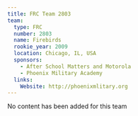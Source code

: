 ```yaml
---
title: FRC Team 2803
team:
  type: FRC
  number: 2803
  name: Firebirds
  rookie_year: 2009
  location: Chicago, IL, USA
  sponsors:
    - After School Matters and Motorola
    - Phoenix Military Academy
  links:
    Website: http://phoenixmlitary.org
---
```

No content has been added for this team